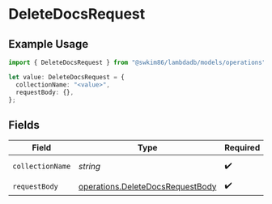 # DeleteDocsRequest

## Example Usage

```typescript
import { DeleteDocsRequest } from "@swkim86/lambdadb/models/operations";

let value: DeleteDocsRequest = {
  collectionName: "<value>",
  requestBody: {},
};
```

## Fields

| Field                                                                                | Type                                                                                 | Required                                                                             | Description                                                                          |
| ------------------------------------------------------------------------------------ | ------------------------------------------------------------------------------------ | ------------------------------------------------------------------------------------ | ------------------------------------------------------------------------------------ |
| `collectionName`                                                                     | *string*                                                                             | :heavy_check_mark:                                                                   | Collection name.                                                                     |
| `requestBody`                                                                        | [operations.DeleteDocsRequestBody](../../models/operations/deletedocsrequestbody.md) | :heavy_check_mark:                                                                   | N/A                                                                                  |